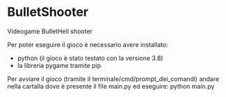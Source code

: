 # BulletShooter
Videogame BulletHell shooter

Per poter eseguire il gioco è necessario avere installato:
- python (il gioco è stato testato con la versione 3.8) 
- la libreria pygame tramite pip

Per avviare il gioco (tramite il terminale/cmd/prompt_dei_comandi) andare nella cartalla dove è presente il file main.py ed eseguire:
python main.py
